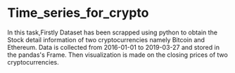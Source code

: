 # Time_series_for_crypto
In this task,Firstly Dataset has been scrapped using python to obtain the Stock detail information of two cryptocurrencies namely Bitcoin and Ethereum. Data  is collected from 2016-01-01 to 2019-03-27 and stored in the pandas's Frame. Then visualization is made on the closing prices of two cryptocurrencies.  
